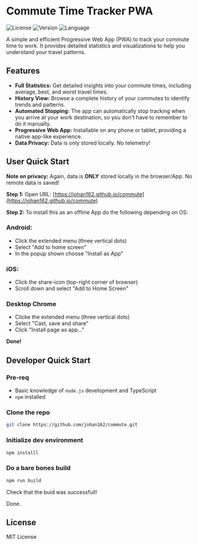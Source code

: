 # Commute Time Tracker PWA

![License](https://img.shields.io/badge/license-MIT-blue.svg)
![Version](https://img.shields.io/badge/version-0.3.9-brightgreen.svg)
![Language](https://img.shields.io/badge/language-TypeScript-orange.svg)

A simple and efficient Progressive Web App (PWA) to track your commute time to work. It provides detailed statistics and visualizations to help you understand your travel patterns.

## Features

- **Full Statistics:** Get detailed insights into your commute times, including average, best, and worst travel times.
- **History View:** Browse a complete history of your commutes to identify trends and patterns.
- **Automated Stopping:** The app can automatically stop tracking when you arrive at your work destination, so you don't have to remember to do it manually.
- **Progressive Web App:** Installable on any phone or tablet, providing a native app-like experience.
- **Data Privacy:** Data is only stored locally. No telemetry!

## User Quick Start 

**Note on privacy:** Again, data is **ONLY** stored locally in the browser/App. No remote data is saved! 

**Step 1:** Open URL: [https://johan162.github.io/commute](https://johan162.github.io/commute)

**Step 2:** To install this as an offline App do the following depending on OS:

### Android:
- Click the extended menu (three vertical dots)
- Select "Add to home screen"
- In the popup shown choose "Install as App"

### iOS:
- Click the share-icon (top-right corner of browser)
- Scroll down and select "Add to Home Screen"

### Desktop Chrome
- Clicke the extended menu (three vertical dots)
- Select "Cast, save and share"
- Click "Install page as app..."

**Done!**

## Developer Quick Start

### Pre-req

* Basic knowledge of `node.js` development and TypeScript
* `npm` installed

### Clone the repo

```sh
git clone https://github.com/johan162/commute.git
```

### Initialize dev environment

```sh
npm installl
```

### Do a bare bones build

```sh
npm run build
```

Check that the buid was successfull!

Done.


## License

MIT License







